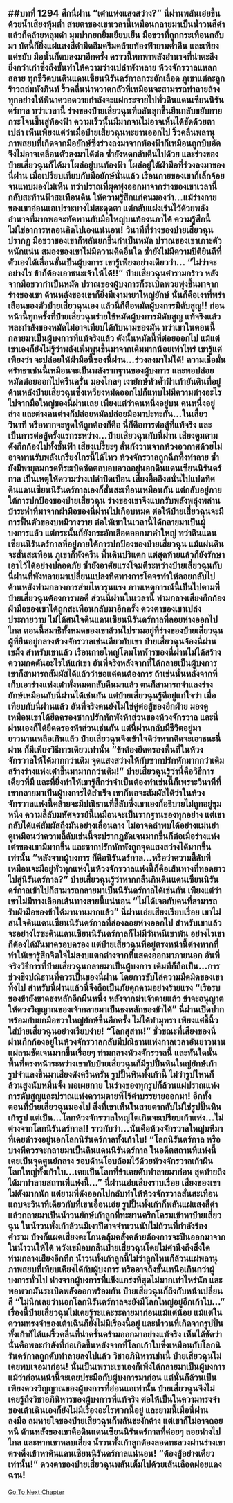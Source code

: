 ##บทที่ 1294 ศึกนี่ฝาน
“เต๋าแห่งแสงสว่าง?” นี่ฝานพลันเอ่ยขึ้นด้วยน้ำเสียงทุ้มต่ำ สายตาของเขาเวลานี้เหมือนกลายมาเป็นน้ำวนสีดำ แล้วก็คล้ายหลุมดำ มุมปากยกยิ้มเยียบเย็น มือขวาที่ถูกกระเทือนกลับมา บัดนี้ก็ยิ่งแผ่แสงสีดำมืดอึมครึมคล้ายท้องฟ้ายามค่ำคืน และเพียงแค่ขยับ มือนั้นก็ตบลงมาอีกครั้ง
คราวนี้พกพาพลังอำนาจที่น่าตะลึงยิ่งกว่าเก่าซึ่งถึงขั้นทำให้ความว่างเปล่าพังทลาย ห้วงจักรวาลแหลกสลาย ทุกชีวิตบนดินแดนเซียนนิรันดร์กาลกระอักเลือด ภูเขาแต่ละลูกร้าวถล่มพังภินท์
ริ้วคลื่นน่าหวาดกลัวที่เหมือนจะสามารถทำลายล้างทุกอย่างให้พินาศวอดวายกำลังจะแผ่กระจายไปทั่วดินแดนเซียนนิรันดร์กาล ทว่าเวลานี้ ร่างของป๋ายเสี่ยวฉุนที่ถลันลุกขึ้นยืนกลับขยับกายกระโจนขึ้นสู่ท้องฟ้า ความเร็วนั้นมีมากจนไม่อาจเห็นได้ชัดด้วยตาเปล่า เห็นเพียงแต่ว่าเมื่อป๋ายเสี่ยวฉุนทะยานออกไป ริ้วคลื่นพลานุภาพสยบที่เกิดจากมือยักษ์ซึ่งร่วงลงมาจากท้องฟ้าก็เหมือนถูกบีบอัดจึงไม่อาจเคลื่อนตัวลงมาได้ต่อ ซ้ำยังหดกลับคืนไปด้วย
และร่างของป๋ายเสี่ยวฉุนก็ได้มาโผล่อยู่บนท้องฟ้า โผล่อยู่ใต้ฝ่ามือที่ร่วงลงมาของนี่ฝาน เมื่อเปรียบเทียบกับมือยักษ์นั่นแล้ว เรือนกายของเขาก็เล็กจ้อยจนแทบมองไม่เห็น ทว่าปราณที่ผุดพุ่งออกมาจากร่างของเขาเวลานี้กลับสะท้านฟ้าสะเทือนดิน ให้ความรู้สึกแก่คนมองว่า...แม้ร่างกายของเขาอ่อนแอเปราะบางไม่สะดุดตา แต่กลับแฝงเร้นไว้ด้วยพลังอำนาจที่มากพอจะทัดทานกับมือใหญ่บนท้องนภาได้
ความรู้สึกนี้ไม่ใช่อาการหลอนคิดไปเองแน่นอน!
วินาทีที่ร่างของป๋ายเสี่ยวฉุนปรากฏ มือขวาของเขาก็พลันยกขึ้นกำเป็นหมัด ปราณของเขาเกาะตัวหนักแน่น สมองของเขาไม่มีความคิดอื่นใด ซ้ำยังไม่มีความปิติยินดีที่ตัวเองได้เลื่อนขั้นเป็นผู้บงการ เขารู้เพียงอย่างเดียวว่า...
“ไม่ว่าจะอย่างไร ข้าก็ต้องเอาชนะเจ้าให้ได้!!” ป๋ายเสี่ยวฉุนคำรามกร้าว หลังจากมือขวากำเป็นหมัด ปราณของผู้บงการก็ระเบิดพวยพุ่งขึ้นมาจากร่างของเขา ด้านหลังของเขาก็ยิ่งมีเงามายาใหญ่ยักษ์ นั่นก็คือเงาที่พร่าเลือนของตัวป๋ายเสี่ยวฉุนเอง แล้วนี่ก็คือหมัดผู้บงการมิดับสูญ!!
ก่อนหน้านี้ทุกครั้งที่ป๋ายเสี่ยวฉุนร่ายใช้หมัดผู้บงการมิดับสูญ แท้จริงแล้วพละกำลังของหมัดไม่อาจเทียบได้กับนามของมัน ทว่าเขาในตอนนี้กลายมาเป็นผู้บงการที่แท้จริงแล้ว ดังนั้นหมัดนี้ที่ต่อยออกไป แม้แต่เขาเองก็ยังไม่รู้ว่าพลังเพิ่มพูนขึ้นมาจากเดิมมากน้อยเท่าไหร่ เขารู้แค่เพียงว่า จะปล่อยให้ฝ่ามือนี้ของนี่ฝาน...ร่วงลงมาไม่ได้!
ความเชื่อมั่นศรัทธาเช่นนี้เหมือนจะเป็นพลังรากฐานของผู้บงการ และพอปล่อยหมัดต่อยออกไปครืนครั่น มองไกลๆ เงายักษ์หัวค้ำฟ้าเท้ายันดินที่อยู่ด้านหลังป๋ายเสี่ยวฉุนซึ่งเหวี่ยงหมัดออกไปก็แทบไม่มีความต่างอะไรไปจากมือใหญ่ของนี่ฝานเลย เพียงแต่ว่าคนหนึ่งอยู่บน คนหนึ่งอยู่ล่าง และต่างคนต่างก็ปล่อยหมัดปล่อยมือมาปะทะกัน...ในเสี้ยววินาที
หรือหากจะพูดให้ถูกต้องก็คือ นี่ก็คือการต่อสู้ที่แท้จริง และเป็นการต่อสู้ครั้งแรกระหว่าง...ป๋ายเสี่ยวฉุนกับนี่ฝาน
เสียงตูมตามดังกึกก้องไปทั้งชั้นฟ้า เสียงเปรี๊ยะๆ ลั่นกังวานจากห้วงอวกาศด้วยไม่อาจทานรับพลังเกรียงไกรนี้ได้ไหว ห้วงจักรวาลถูกฉีกทึ้งทำลาย ซ้ำยังมีพายุลมกรดที่ระเบิดซัดตลบอบอวลอยู่นอกดินแดนเซียนนิรันดร์กาล เป็นเหตุให้ความว่างเปล่าบิดเบือน เสียงอื้ออึงสนั่นไปแปดทิศ
ดินแดนเซียนนิรันดร์กาลเองก็สั่นสะเทือนเหมือนกัน แต่กลับอยู่ภายใต้การปกป้องของป๋ายเสี่ยวฉุน ร่างของเขาจึงแบกรับพลังพลุ่งพล่านบ้าระห่ำที่มาจากฝ่ามือของนี่ฝานไปเกือบหมด ต่อให้ป๋ายเสี่ยวฉุนจะมีการฟื้นตัวของบทมิวางวาย ต่อให้เขาในเวลานี้ได้กลายมาเป็นผู้บงการแล้ว แต่กระนั้นก็ยังกระอักเลือดออกมาคำใหญ่
ทว่าดินแดนเซียนนิรันดร์กาลที่อยู่ภายใต้การปกป้องของป๋ายเสี่ยวฉุน แม้แผ่นดินจะสั่นสะเทือน ภูเขาก็พังครืน พื้นดินปริแตก แต่สุดท้ายแล้วก็ยังรักษาเอาไว้ได้อย่างปลอดภัย ซ้ำยังอาศัยแรงโจมตีระหว่างป๋ายเสี่ยวฉุนกับนี่ฝานที่พังทลายมาเปลี่ยนแปลงทิศทางการโคจรทำให้ลอยกลับไปด้านหลังท่ามกลางการส่ายไหวรุนแรง
ภาพเหตุการณ์นี้เป็นไปตามที่ป๋ายเสี่ยวฉุนต้องการพอดี ส่วนนี่ฝานในเวลานี้ ท่ามกลางเสียงกึกก้อง ฝ่ามือของเขาได้ถูกสะเทือนกลับมาอีกครั้ง ดวงตาของเขาเปล่งประกายวาบ ไม่ได้สนใจดินแดนเซียนนิรันดร์กาลที่ลอยห่างออกไปไกล ตอนนี้สมาธิทั้งหมดของเขาล้วนไปรวมอยู่ที่ร่างของป๋ายเสี่ยวฉุน ผู้ที่ยืนอยู่กลางห้วงจักรวาลเช่นเดียวกับเขา
ป๋ายเสี่ยวฉุนจ้องนี่ฝานเขม็ง สำหรับเขาแล้ว เรือนกายใหญ่โตมโหฬารของนี่ฝานไม่ได้สร้างความกดดันอะไรให้แก่เขา อันที่จริงหลังจากที่ได้กลายเป็นผู้บงการ เขาก็สามารถสัมผัสได้แล้วว่าขอแค่ตนต้องการ ถ้าเช่นนั้นหลังจากที่เก็บเอาร่างแห่งเต๋าทั้งหมดกลับคืนมาแล้ว ตนก็สามารถจำแลงร่างยักษ์เหมือนกับนี่ฝานได้เช่นกัน
แต่ป๋ายเสี่ยวฉุนรู้ดีอยู่แก่ใจว่า เมื่อเทียบกับนี่ฝานแล้ว อันที่จริงตนยังไม่ใช่คู่ต่อสู้ของอีกฝ่าย มองดูเหมือนเขาได้ยึดครองซากปรักหักพังห้าส่วนของห้วงจักรวาล และนี่ฝานเองก็ได้ยึดครองห้าส่วนเช่นกัน แต่นี่ฝานกลับมีชีวิตอยู่มายาวนานเหลือเกินแล้ว ป๋ายเสี่ยวฉุนจึงเข้าใจดีว่าหากคิดจะเอาชนะนี่ฝาน ก็มีเพียงวิธีการเดียวเท่านั้น
“ข้าต้องยึดครองพื้นที่ในห้วงจักรวาลให้ได้มากกว่าเดิม จุดแสงสว่างให้กับซากปรักหักมากกว่าเดิม สร้างร่างแห่งเต๋าขึ้นมามากกว่าเดิม!”
ป๋ายเสี่ยวฉุนรู้ว่านี่คือวิธีการเดียวที่มี และที่ยิ่งทำให้เขารู้สึกว่าจำเป็นต้องทำเช่นนี้ก็เพราะวินาทีที่เขากลายมาเป็นผู้บงการได้สำเร็จ เขาก็พอจะสัมผัสได้ว่าในห้วงจักรวาลแห่งนี้คล้ายจะมีปณิธานที่ลี้ลับซึ่งเขาเองก็อธิบายไม่ถูกอยู่ขุมหนึ่ง
ความลี้ลับมหัศจรรย์นี้เหมือนจะเป็นรากฐานของทุกอย่าง แต่เขากลับได้แค่สัมผัสถึงมันอย่างเลื่อนลาง ไม่อาจคลำพบได้อย่างแม่นยำ ดูเหมือนว่าความลี้ลับเช่นนี้จะปรากฏชัดเจนมากขึ้นก็ต่อเมื่อร่างแห่งเต๋าของเขามีมากขึ้น และซากปรักหักพังถูกจุดแสงสว่างได้มากขึ้นเท่านั้น
“หลังจากผู้บงการ ก็คือนิรันดร์กาล...หรือว่าความลี้ลับที่เหมือนจะมีอยู่ทั่วทุกแห่งในห้วงจักรวาลแห่งนี้ก็คือเส้นทางที่ทอดยาวไปสู่นิรันดร์กาล?” ป๋ายเสี่ยวฉุนรู้ว่าหากกลืนกินดินแดนเซียนนิรันดร์กาลเข้าไปก็สามารถกลายมาเป็นนิรันดร์กาลได้เช่นกัน เพียงแต่ว่าเขาไม่มีทางเลือกเส้นทางสายนี้แน่นอน
“ไม่ได้เจอกับคนที่สามารถรับฝ่ามือของข้าได้มานานมากแล้ว” นี่ฝานเอ่ยเสียงเรียบเรื่อย เขาไม่สนใจดินแดนเซียนนิรันดร์กาลที่ล่องลอยห่างออกไป สำหรับเขาแล้วจะอย่างไรซะดินแดนเซียนนิรันดร์กาลก็ไม่มีวันหนีเขาพ้น อย่างไรเขาก็ต้องได้มันมาครอบครอง แต่ป๋ายเสี่ยวฉุนที่อยู่ตรงหน้านี้ต่างหากที่ทำให้เขารู้สึกจิตใจไม่สงบแตกต่างจากที่แสดงออกมาภายนอก
อันที่จริงวิธีการที่ป๋ายเสี่ยวฉุนกลายมาเป็นผู้บงการ เดิมทีก็ถือเป็น...การช่วงชิงปณิธานที่ควรเป็นของนี่ฝาน โดยการขับไล่ความมืดมิดของเขาทิ้งไป สำหรับนี่ฝานแล้วนี่จึงถือเป็นภัยคุกคามอย่างร้ายแรง
“เรือรบของข้ายังขาดธงหลักอีกผืนหนึ่ง หลังจากฆ่าเจ้าตายแล้ว ข้าจะอนุญาตให้ดวงวิญญาณของเจ้ากลายมาเป็นธงหลักของข้าได้” นี่ฝานเปิดปากพร้อมกับยกมือขวาใหญ่ยักษ์ขึ้นอีกครั้ง ไม่ได้ทำมุทรา เพียงแค่ชี้นิ้วใส่ป๋ายเสี่ยวฉุนอย่างเรียบง่าย!
“โลกสุสาน!”
ชั่วขณะที่เสียงของนี่ฝานกึกก้องอยู่ในห้วงจักรวาลกลับมีปณิธานแห่งกาลเวลาอันยาวนานแผ่ลามชัดเจนมากขึ้นเรื่อยๆ ท่ามกลางห้วงจักรวาลนี้ และทันใดนั้นพื้นที่ตรงหน้าระหว่างเขากับป๋ายเสี่ยวฉุนก็มีรูปปั้นหินใหญ่ยักษ์เก้ารูปจำแลงขึ้นมาเสียงดังครืนครั่น
รูปปั้นหินทั้งเก้านี้ ไม่ว่ารูปไหนก็ล้วนสูงนับหมื่นจั้ง พอเผยกาย ในร่างของทุกรูปก็ล้วนแผ่ปราณแห่งการดับสูญและปราณแห่งความตายที่ไร้คำบรรยายออกมา!
อีกทั้งตอนที่ป๋ายเสี่ยวฉุนมองไป สิ่งที่เขาเห็นในสายตากลับไม่ใช่รูปปั้นหินเก้ารูป แต่เป็น...โลกห้วงจักรวาลใหญ่โตเกินจะเปรียบเก้าแห่ง...ไม่ต่างจากโลกนิรันดร์กาล!!
ราวกับว่า...นั่นคือห้วงจักรวาลใหญ่มหึมาที่เคยดำรงอยู่นอกโลกนิรันดร์กาลทั้งเก้าใบ!
“โลกนิรันดร์กาล หรือบางทีควรจะกลายมาเป็นดินแดนนิรันดร์กาล ในอดีตสถานที่แห่งนี้เคยเป็นจุดศูนย์กลาง รอบด้านโอบล้อมไว้ด้วยห้วงจักรวาลเก้าผืน โลกใหญ่ทั้งเก้าใบ...เคยเป็นโลกที่ข้าเคยดับทำลายมาก่อน สุดท้ายถึงได้มาทำลายสถานที่แห่งนี้...” นี่ฝานเอ่ยเสียงราบเรื่อย เสียงของเขาไม่ดังมากนัก แต่ยามที่ดังออกไปกลับทำให้ห้วงจักรวาลสั่นสะเทือน
แถบจะวินาทีเดียวกับที่เขาเอื้อนเอ่ย รูปปั้นทั้งเก้าก็พลันแผ่แสงสีดำแล้วกลายมาเป็นน้ำวนยักษ์เก้าลูกที่ทะยานครึกโครมเข้าหาป๋ายเสี่ยวฉุน
ในน้ำวนทั้งเก้าล้วนมีเงาปีศาจจำนวนนับไม่ถ้วนที่กำลังร้องคำราม บ้างก็แผดเสียงตะโกนคลุ้มคลั่งคล้ายต้องการจะปีนออกมาจากในน้ำวนให้ได้ หวังเขมือบกลืนป๋ายเสี่ยวฉุนโดยไม่คำนึงถึงสิ่งใด
ท่ามกลางเสียงอึกทึก น้ำวนทั้งเก้าลูกนี้ไม่ว่าลูกไหนก็ล้วนแผ่พลานุภาพสยบที่เทียบเคียงได้กับผู้บงการ หรืออาจถึงขั้นเหนือเกินกว่าผู้บงการทั่วไป ห่างจากผู้บงการที่แข็งแกร่งที่สุดไม่มากเท่าไหร่นัก และพอพวกมันระเบิดพลังออกพร้อมกัน ป๋ายเสี่ยวฉุนก็ถึงกับหน้าเปลี่ยนสี
“ไม่นึกเลยว่านอกโลกนิรันดร์กาลจะยังมีโลกใหญ่อยู่อีกเก้าใบ...” เรื่องนี้ป๋ายเสี่ยวฉุนไม่เคยรู้ระแคะระคายมาก่อนแม้แต่น้อย แม้แต่ในความทรงจำของเต้าเฉินก็ยังไม่มีเรื่องนี้อยู่
และน้ำวนที่เกิดจากรูปปั้นทั้งเก้าก็ได้แผ่ริ้วคลื่นที่น่าครั่นคร้ามออกมาอย่างแท้จริง เห็นได้ชัดว่านั่นคือพละกำลังที่ก่อเกิดขึ้นหลังจากที่โลกเก้าใบซึ่งเหมือนกับโลกนิรันดร์กาลถูกดับทำลายลงไปแล้ว
วิชาอภินิหารเช่นนี้ ป๋ายเสี่ยวฉุนไม่เคยพบเจอมาก่อน!
นั่นเป็นเพราะเขาเองก็เพิ่งได้กลายมาเป็นผู้บงการ แม้ว่าก่อนหน้านี้จะเคยประมือกับผู้บงการมาก่อน แต่นั่นก็ล้วนเป็นเพียงดวงวิญญาณของผู้บงการที่อ่อนแอเท่านั้น ป๋ายเสี่ยวฉุนจึงไม่เคยรู้ถึงวิชาอภินิหารของผู้บงการที่แท้จริง
ต่อให้เป็นในความทรงจำของเต้าเฉินเองก็ยังไม่มีเรื่องอะไรพวกนี้อยู่ และยามนี้เมื่อนี่ฝานลงมือ ลมหายใจของป๋ายเสี่ยวฉุนก็พลันชะงักค้าง แต่เขาก็ไม่อาจถอยหนี ด้านหลังของเขาคือดินแดนเซียนนิรันดร์กาลที่ค่อยๆ ลอยห่างไปไกล และหากเขาหลบเลี่ยง น้ำวนทั้งเก้าลูกต้องลอดทะลวงผ่านร่างเขาตรงดิ่งเข้าหาดินแดนเซียนนิรันดร์กาลแน่นอน!
“ต้องสู้อย่างเดียวเท่านั้น!” ดวงตาของป๋ายเสี่ยวฉุนพลันเต็มไปด้วยเส้นเลือดฝอยแดงฉาน!
------


[Go To Next Chapter]( ./269.md)